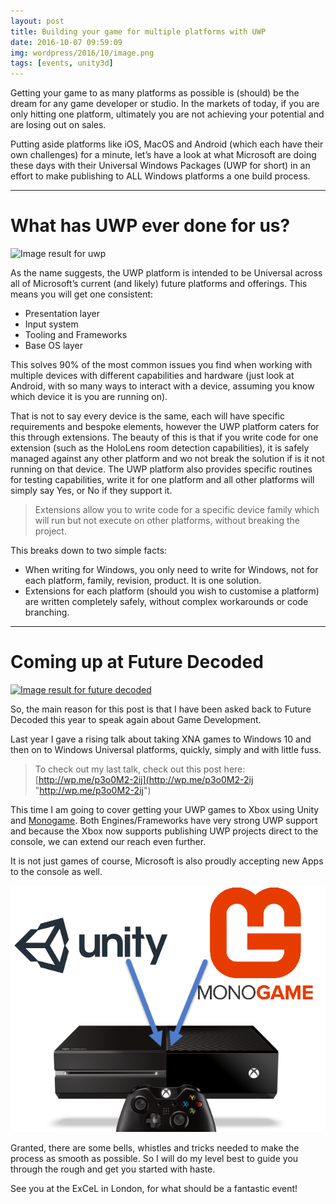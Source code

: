 ```yaml
---
layout: post
title: Building your game for multiple platforms with UWP
date: 2016-10-07 09:59:09
img: wordpress/2016/10/image.png
tags: [events, unity3d]
---
```


Getting your game to as many platforms as possible is (should) be the dream for any game developer or studio.  In the markets of today, if you are only hitting one platform, ultimately you are not achieving your potential and are losing out on sales.

Putting aside platforms like iOS, MacOS and Android (which each have their own challenges) for a minute, let’s have a look at what Microsoft are doing these days with their Universal Windows Packages (UWP for short) in an effort to make publishing to ALL Windows platforms a one build process.

* * *

# What has UWP ever done for us?

![Image result for uwp](https://i-msdn.sec.s-msft.com/en-us/windows/uwp/get-started/images/universalapps-overview.png)

As the name suggests, the UWP platform is intended to be Universal across all of Microsoft’s current (and likely) future platforms and offerings.  This means you will get one consistent:

- Presentation layer
- Input system
- Tooling and Frameworks
- Base OS layer

This solves 90% of the most common issues you find when working with multiple devices with different capabilities and hardware (just look at Android, with so many ways to interact with a device, assuming you know which device it is you are running on).

That is not to say every device is the same, each will have specific requirements and bespoke elements, however the UWP platform caters for this through extensions.  The beauty of this is that if you write code for one extension (such as the HoloLens room detection capabilities), it is safely managed against any other platform and wo not break the solution if is it not running on that device.  The UWP platform also provides specific routines for testing capabilities, write it for one platform and all other platforms will simply say Yes, or No if they support it.

> Extensions allow you to write code for a specific device family which will run but not execute on other platforms, without breaking the project.

 

This breaks down to two simple facts:

- When writing for Windows, you only need to write for Windows, not for each platform, family, revision, product.  It is one solution.
- Extensions for each platform (should you wish to customise a platform) are written completely safely, without complex workarounds or code branching.

* * *

# Coming up at Future Decoded

[![Image result for future decoded](https://futuredecoded.microsoft.com/images/social/fd16-save-the-date-1200.png)](https://futuredecoded.microsoft.com/)

So, the main reason for this post is that I have been asked back to Future Decoded this year to speak again about Game Development.

Last year I gave a rising talk about taking XNA games to Windows 10 and then on to Windows Universal platforms, quickly, simply and with little fuss.

> To check out my last talk, check out this post here: [http://wp.me/p3o0M2-2ij](http://wp.me/p3o0M2-2ij "http://wp.me/p3o0M2-2ij")

 

This time I am going to cover getting your UWP games to Xbox using Unity and [Monogame](http://www.monogame.net/).  Both Engines/Frameworks have very strong UWP support and because the Xbox now supports publishing UWP projects direct to the console, we can extend our reach even further.

It is not just games of course, Microsoft is also proudly accepting new Apps to the console as well.

[![image](/assets/img/wordpress/2016/10/image-1.png "image")](/assets/img/wordpress/2016/10/image-1.png)

 

Granted, there are some bells, whistles and tricks needed to make the process as smooth as possible. So I will do my level best to guide you through the rough and get you started with haste.

See you at the ExCeL in London, for what should be a fantastic event!

